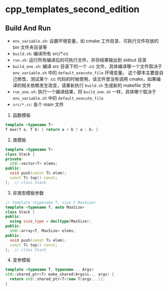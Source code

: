 # cpp_templates_second_edition
## Build And Run
- `env_variable.sh`: 设置环境变量，如 cmake 工作目录、可执行文件存放的 bin 文件夹目录等
- `build.sh`: 编译所有 src/*.cc
- `run.sh`: 运行所有编译后的可执行文件，并将结果输出到 stdout 目录
- `build_one.sh`: 编译 src 目录下的一个 .cc 文件，具体编译哪一个文件取决于 `env_variable.sh` 中的 `default_execute_file` 环境变量。 这个脚本主要是自己修改、测试某个 .cc 代码的时候使用，该文件里没有调用 cmake，如果编译的相关依赖发生改变，请重新执行 `build.sh` 生成新的 makefile 文件
- `run_one.sh`: 执行一个编译结果，同 `build_one.sh` 一样，具体哪个取决于 `env_variable.sh` 中的 `default_execute_file`
- `src/*.cc`: 各个 main 文件

1. 函数模板
  ```cpp
  template <typename T>
  T max(T a, T b) { return a > b ? a : b; }
  ```
2. 类模板
  ```cpp
  template <typename T>
  class Stack {
  private:
    std::vector<T> elems;
  public:
    void push(const T& elem);
    const T& top() const;
  };  // class Stack
  ```
3. 非类型模板参数
  ```cpp
  // template <typename T, size_t MaxSize>
  template <typename T, auto MaxSize>
  class Stack {
  public:
    using size_type = decltype(MaxSize);
  public:
    std::array<T, MaxSize> elems;
  public:
    void push(const T& elem);
    const T& top() const;
  };  // class Stack
  ```
4. 变参模板
  ```cpp
  template <typename T, typename... Args>
  std::shared_ptr<T> make_shared(Args&&... args) {
    return std::shared_ptr<T>(new T(args...));
  }
  ```
